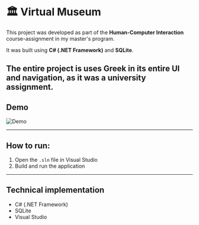 # 🏛️ Virtual Museum

This project was developed as part of the **Human-Computer Interaction** course-assignment in my master's program.

It was built using **C# (.NET Framework)** and **SQLite**.

The entire project is uses  **Greek** in its entire UI and navigation, as it was a university assignment.
---

## Demo
![Demo](assets/landingpage.gif)

---

## How to run:
1. Open the `.sln` file in Visual Studio  
2. Build and run the application

---

## Technical implementation

- C# (.NET Framework)  
- SQLite  
- Visual Studio

